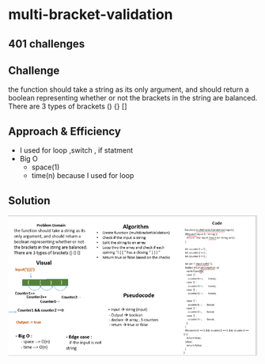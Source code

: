 # multi-bracket-validation


## 401 challenges 


## Challenge
  the function should take a string as its only argument, and should return a boolean representing whether or not the brackets in the string are balanced. There are 3 types of brackets () {} []

## Approach & Efficiency
- I used for loop ,switch , if statment
- Big O 
   + space(1) 
   + time(n) because I used for loop 

## Solution
![array-reverse](../assets/bracket.PNG)
